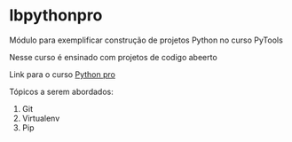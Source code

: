 # lbpythonpro
Módulo para exemplificar construção de projetos Python no curso PyTools

Nesse curso é ensinado com projetos de codigo abeerto

Link para o curso [Python pro](https://pythonpro.com.br/)

Tópicos a serem abordados:
1. Git
2. Virtualenv
3. Pip
